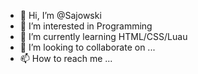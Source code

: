 - 👋 Hi, I’m @Sajowski
- 👀 I’m interested in Programming
- 🌱 I’m currently learning HTML/CSS/Luau
- 💞️ I’m looking to collaborate on ...
- 📫 How to reach me ...

<!---
Sajowski/Sajowski is a ✨ special ✨ repository because its `README.md` (this file) appears on your GitHub profile.
You can click the Preview link to take a look at your changes.
--->
